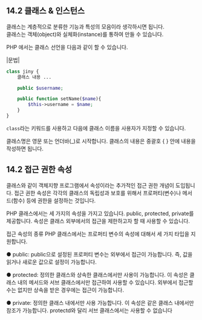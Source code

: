## 14.2 클래스 & 인스턴스
클래스는 계층적으로 분류한 기능과 특성의 모음이라 생각하시면 됩니다.  
클래스는 객체(object)와 실체화(instance)를 통하여 만들 수 있습니다.

PHP 에서는 클래스 선언을 다음과 같이 할 수 있습니다.

|문법|
```php
class jiny {
	클래스 내용 ...

	public $username;

	public function setName($name){
		$this->username = $name;
	}
}
```

`class`라는 키워드를 사용하고 다음에 클래스 이름을 사용자가 지정할 수 있습니다. 

클래스명은 영문 또는 언더바(_)로 시작합니다. 클래스의 내용은 중괄호 { } 안에 내용을 작성하면 됩니다.


## 14.2 접근 권한 속성

클래스와 같이 객체지향 프로그램에서 속성이라는 추가적인 접근 권한 개념이 도입됩니다. 접근 권한 속성은 각각의 클래스의 독립성과 보호를 위해서 프로퍼티(변수)나 메서드(함수) 등에 권한을 설정하는 것입니다.

PHP 클래스에서는 세 가지의 속성을 가지고 있습니다. public, protected, private를 제공합니다.
속성은 클래스 외부에서의 접근을 제한하고자 할 때 사용할 수 있습니다.

접근 속성의 종류
PHP 클래스에서는 프로퍼티 변수의 속성에 대해서 세 가지 타입을 지원합니다.

●	public:  public으로 설정된 프로퍼티 변수는 외부에서 접근이 가능합니다. 즉, 값을 읽거나 새로운 값으로 설정이 가능합니다.

●	protected: 정의한 클래스와 상속한 클래스에서만 사용이 가능합니다. 이 속성은 클래스 내의 메서드와 서브 클래스에서만 접근하여 사용할 수 있습니다. 외부에서 접근할 수는 없지만 상속을 받은 경우에는 접근이 가능합니다.

●	private: 정의한 클래스 내에서만 사용 가능합니다. 이 속성은 같은 클래스 내에서만 참조가 가능합니다. protectd와 달리 서브 클래스에서는 사용할 수 없습니다
